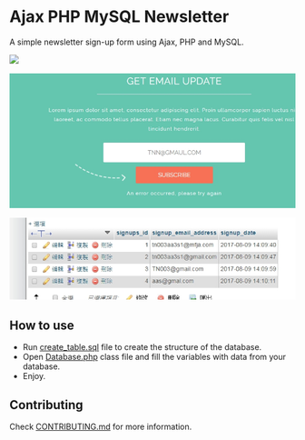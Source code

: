 Ajax PHP MySQL Newsletter
=========================

A simple newsletter sign-up form using Ajax, PHP and MySQL.

![](https://raw.github.com/pinceladasdaweb/Ajax-PHP-MySQL-Newsletter/master/screenshot.png)

![](https://github.com/ben993/ajaxcallphp_db/blob/master/pic1.jpg)

![](https://github.com/ben993/ajaxcallphp_db/blob/master/pic2.jpg?)


How to use
-----------------

* Run [create_table.sql](create_table.sql) file to create the structure of the database.
* Open [Database.php](inc/Database.class.php) class file and fill the variables with data from your database.
* Enjoy.

Contributing
-----------------

Check [CONTRIBUTING.md](CONTRIBUTING.md) for more information.
